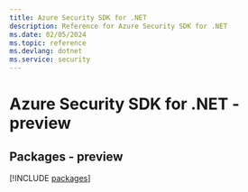 ```yaml
---
title: Azure Security SDK for .NET
description: Reference for Azure Security SDK for .NET
ms.date: 02/05/2024
ms.topic: reference
ms.devlang: dotnet
ms.service: security
---
```

# Azure Security SDK for .NET - preview
## Packages - preview
[!INCLUDE [packages](security-index.md)]